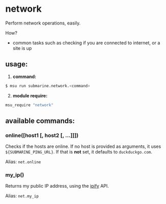 
# network

Perform network operations, easily.

How?

* common tasks such as checking if you are connected to internet, or a site is up


## usage:

1. **command:**

  ```bash
  $ msu run submarine.network.<command>
  ```

2. **module require:**

  ```bash
  msu_require "network"
  ```


## available commands:

### online([host1 [, host2 [, ...]]])

Checks if the hosts are online. If no host is provided as arguments, it uses `${SUBMARINE_PING_URL}`. If that is **not** set, it defaults to `duckduckgo.com`.

Alias: `net.online`


### my_ip()

Returns my public IP address, using the [ipify](https://www.ipify.org/) API.

Alias: `net.my_ip`


